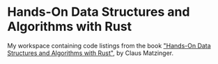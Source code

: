 # Hands-On Data Structures and Algorithms with Rust

My workspace containing code listings from the book ["Hands-On Data Structures
and Algorithms with
Rust"](https://www.packtpub.com/product/hands-on-data-structures-and-algorithms-with-rust/9781788995528),
by Claus Matzinger.